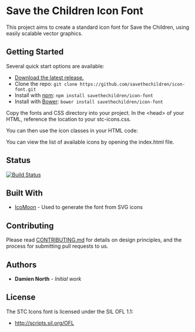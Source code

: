 # Save the Children Icon Font

This project aims to create a standard icon font for Save the Children, using easily scalable vector graphics.

## Getting Started

Several quick start options are available:

- [Download the latest release.](https://github.com/savethechildren/icon-font/archive/master.zip)
- Clone the repo: `git clone https://github.com/savethechildren/icon-font.git`
- Install with [npm](https://www.npmjs.com): `npm install savethechildren/icon-font`
- Install with [Bower](https://bower.io): `bower install savethechildren/icon-font`

Copy the fonts and CSS directory into your project. In the &lt;head&gt; of your HTML, reference the location to your stc-icons.css.

You can then use the icon classes in your HTML code:

<i class="fstc fstc-circle"></i>

You can view the list of available icons by opening the index.html file.


## Status
[![Build Status](https://travis-ci.org/savethechildren/icon-font.svg?branch=master)](https://travis-ci.org/savethechildren/icon-font)

## Built With

* [IcoMoon](https://icomoon.io/app) - Used to generate the font from SVG icons

## Contributing

Please read [CONTRIBUTING.md](CONTRIBUTING.md) for details on design principles, and the process for submitting pull requests to us.

## Authors

* **Damien North** - *Initial work*

## License

The STC Icons font is licensed under the SIL OFL 1.1:

* http://scripts.sil.org/OFL
